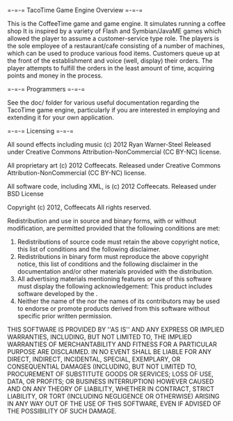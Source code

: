 =-=-= TacoTime Game Engine Overview =-=-=

This is the CoffeeTime game and game engine. It simulates running a coffee shop 
It is inspired by a variety of Flash and Symbian/JavaME games which allowed the 
player to assume a customer-service type role. The players is the sole employee 
of a restaurant/cafe consisting of a number of machines, which can be used to produce
 various food items. Customers queue up at the front of the establishment and voice 
(well, display) their orders. The player attempts to fulfill the orders
in the least amount of time, acquiring points and money in the process.

=-=-= Programmers =-=-=

See the doc/ folder for various useful documentation regarding the TacoTime
game engine, particularly if you are interested in employing and extending it
for your own application.

=-=-= Licensing =-=-=

All sound effects including music (c) 2012 Ryan Warner-Steel
Released under Creative Commons Attribution-NonCommercial (CC BY-NC) license.

All proprietary art (c) 2012 Coffeecats.
Released under Creative Commons Attribution-NonCommercial (CC BY-NC) license.

All software code, including XML, is (c) 2012 Coffeecats. Released under BSD License

Copyright (c) 2012, Coffeecats
All rights reserved.

Redistribution and use in source and binary forms, with or without
modification, are permitted provided that the following conditions are met:
1. Redistributions of source code must retain the above copyright
   notice, this list of conditions and the following disclaimer.
2. Redistributions in binary form must reproduce the above copyright
   notice, this list of conditions and the following disclaimer in the
   documentation and/or other materials provided with the distribution.
3. All advertising materials mentioning features or use of this software
   must display the following acknowledgement:
   This product includes software developed by the <organization>.
4. Neither the name of the <organization> nor the
   names of its contributors may be used to endorse or promote products
   derived from this software without specific prior written permission.

THIS SOFTWARE IS PROVIDED BY <Company Name> ''AS IS'' AND ANY
EXPRESS OR IMPLIED WARRANTIES, INCLUDING, BUT NOT LIMITED TO, THE IMPLIED
WARRANTIES OF MERCHANTABILITY AND FITNESS FOR A PARTICULAR PURPOSE ARE
DISCLAIMED. IN NO EVENT SHALL <COPYRIGHT HOLDER> BE LIABLE FOR ANY
DIRECT, INDIRECT, INCIDENTAL, SPECIAL, EXEMPLARY, OR CONSEQUENTIAL DAMAGES
(INCLUDING, BUT NOT LIMITED TO, PROCUREMENT OF SUBSTITUTE GOODS OR SERVICES;
LOSS OF USE, DATA, OR PROFITS; OR BUSINESS INTERRUPTION) HOWEVER CAUSED AND
ON ANY THEORY OF LIABILITY, WHETHER IN CONTRACT, STRICT LIABILITY, OR TORT
(INCLUDING NEGLIGENCE OR OTHERWISE) ARISING IN ANY WAY OUT OF THE USE OF THIS
SOFTWARE, EVEN IF ADVISED OF THE POSSIBILITY OF SUCH DAMAGE.